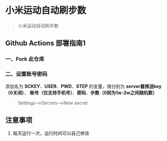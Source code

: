 # 小米运动自动刷步数

> 小米运动自动刷步数

## Github Actions 部署指南1

### 一、Fork 此仓库

### 二、设置账号密码

添加名为  **SCKEY**、**USER**、**PWD**、**STEP** 的变量，值分别为 **server酱推送key（0关闭）**、 **账号（仅支持手机号）**、**密码**、**步数（0则为1w-2w之间随机数）**

> Settings-->Secrets-->New secret

## 注意事项

1. 每天运行一次，运行时间可以自己修改
